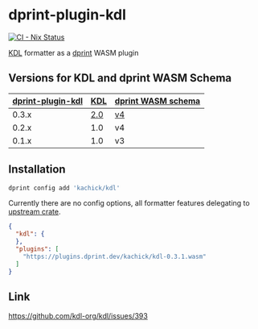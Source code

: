 # dprint-plugin-kdl

[![CI - Nix Status](https://github.com/kachick/dprint-plugin-kdl/actions/workflows/nix.yml/badge.svg?branch=main)](https://github.com/kachick/dprint-plugin-kdl/actions/workflows/nix.yml?query=branch%3Amain+)

[KDL](https://github.com/kdl-org/kdl) formatter as a [dprint](https://github.com/dprint/dprint) WASM plugin

## Versions for KDL and dprint WASM Schema

| [dprint-plugin-kdl](https://github.com/kachick/dprint-plugin-kdl/releases) | [KDL](https://github.com/kdl-org/kdl/releases)           | [dprint WASM schema](https://github.com/dprint/dprint/blob/main/docs/wasm-plugin-development.md) |
| -------------------------------------------------------------------------- | -------------------------------------------------------- | ------------------------------------------------------------------------------------------------ |
| 0.3.x                                                                      | [2.0](https://github.com/kdl-org/kdl/releases/tag/2.0.0) | [v4](https://github.com/dprint/dprint/pull/858)                                                  |
| 0.2.x                                                                      | 1.0                                                      | v4                                                                                               |
| 0.1.x                                                                      | 1.0                                                      | v3                                                                                               |

## Installation

```bash
dprint config add 'kachick/kdl'
```

Currently there are no config options, all formatter features delegating to [upstream crate](https://github.com/kdl-org/kdl-rs).

```json
{
  "kdl": {
  },
  "plugins": [
    "https://plugins.dprint.dev/kachick/kdl-0.3.1.wasm"
  ]
}
```

## Link

<https://github.com/kdl-org/kdl/issues/393>

